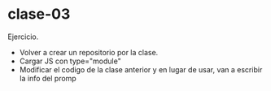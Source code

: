 # clase-03

Ejercicio.

* Volver a crear un repositorio por la clase.
* Cargar JS con type="module"
* Modificar el codigo de la clase anterior y en lugar de usar, van a escribir la info del promp 